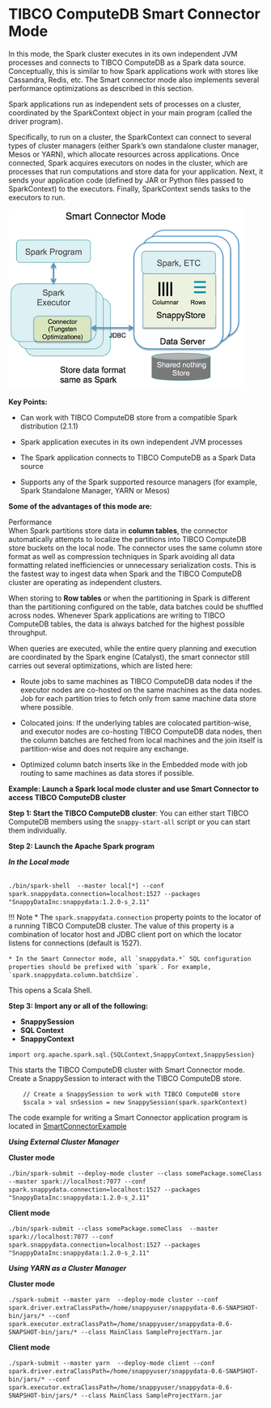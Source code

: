 <a id="connectormode"></a>
# TIBCO ComputeDB Smart Connector Mode

In this mode, the Spark cluster executes in its own independent JVM processes and connects to TIBCO ComputeDB as a Spark data source. Conceptually, this is similar to how Spark applications work with stores like Cassandra, Redis, etc. The Smart connector mode also implements several performance optimizations as described in this section.

Spark applications run as independent sets of processes on a cluster, coordinated by the SparkContext object in your main program (called the driver program).

Specifically, to run on a cluster, the SparkContext can connect to several types of cluster managers (either Spark’s own standalone cluster manager, Mesos or YARN), which allocate resources across applications. Once connected, Spark acquires executors on nodes in the cluster, which are processes that run computations and store data for your application. Next, it sends your application code (defined by JAR or Python files passed to SparkContext) to the executors. Finally, SparkContext sends tasks to the executors to run.

![Smart Connector Mode](../Images/SnappyConnectorMode.png)

**Key Points:**

* Can work with TIBCO ComputeDB store from a compatible Spark distribution (2.1.1)

* Spark application executes in its own independent JVM processes

* The Spark application connects to TIBCO ComputeDB as a Spark Data source

* Supports any of the Spark supported resource managers (for example, Spark Standalone Manager, YARN or Mesos)

**Some of the advantages of this mode are:**

Performance</br>
When Spark partitions store data in **column tables**, the connector automatically attempts to localize the partitions into TIBCO ComputeDB store buckets on the local node. The connector uses the same column store format as well as compression techniques in Spark avoiding all data formatting related inefficiencies or unnecessary serialization costs. This is the fastest way to ingest data when Spark and the TIBCO ComputeDB cluster are operating as independent clusters.

When storing to **Row tables** or when the partitioning in Spark is different than the partitioning configured on the table, data batches could be shuffled across nodes. Whenever Spark applications are writing to TIBCO ComputeDB tables, the data is always batched for the highest possible throughput.

When queries are executed, while the entire query planning and execution are coordinated by the Spark engine (Catalyst), the smart connector still carries out several optimizations, which are listed here:

* Route jobs to same machines as TIBCO ComputeDB data nodes if the executor nodes are co-hosted on the same machines as the data nodes. Job for each partition tries to fetch only from same machine data store where possible.


* Colocated joins: If the underlying tables are colocated partition-wise, and executor nodes are co-hosting TIBCO ComputeDB data nodes, then the column batches are fetched from local machines and the join itself is partition-wise and does not require any exchange.


* Optimized column batch inserts like in the Embedded mode with job routing to same machines as data stores if possible.

<a id="example"></a>

**Example: Launch a Spark local mode cluster and use Smart Connector to access TIBCO ComputeDB cluster**

**Step 1: Start the TIBCO ComputeDB cluster**:
You can either start TIBCO ComputeDB members using the `snappy-start-all` script or you can start them individually.

**Step 2: Launch the Apache Spark program**

***_In the Local mode_***

```pre

./bin/spark-shell  --master local[*] --conf spark.snappydata.connection=localhost:1527 --packages "SnappyDataInc:snappydata:1.2.0-s_2.11"
```
!!! Note 
	*  The `spark.snappydata.connection` property points to the locator of a running TIBCO ComputeDB cluster. The value of this property is a combination of locator host and JDBC client port on which the locator listens for connections (default is 1527).
 
 	* In the Smart Connector mode, all `snappydata.*` SQL configuration properties should be prefixed with `spark`. For example, `spark.snappydata.column.batchSize`.

This opens a Scala Shell.

**Step 3: Import any or all of the following:** 

*	**SnappySession**
*	**SQL Context**
*	**SnappyContext**


```
import org.apache.spark.sql.{SQLContext,SnappyContext,SnappySession}
```

 This starts the TIBCO ComputeDB cluster with Smart Connector mode. Create a SnappySession to interact with the TIBCO ComputeDB store.

```pre
	// Create a SnappySession to work with TIBCO ComputeDB store
	$scala > val snSession = new SnappySession(spark.sparkContext)
```

The code example for writing a Smart Connector application program is located in [SmartConnectorExample](https://github.com/SnappyDataInc/snappydata/blob/master/examples/src/main/scala/org/apache/spark/examples/snappydata/SmartConnectorExample.scala)

***_Using External Cluster Manager_***

**Cluster mode**

```pre
./bin/spark-submit --deploy-mode cluster --class somePackage.someClass  --master spark://localhost:7077 --conf spark.snappydata.connection=localhost:1527 --packages "SnappyDataInc:snappydata:1.2.0-s_2.11"
```
**Client mode**
```pre
./bin/spark-submit --class somePackage.someClass  --master spark://localhost:7077 --conf spark.snappydata.connection=localhost:1527 --packages "SnappyDataInc:snappydata:1.2.0-s_2.11"
```


***_Using YARN as a Cluster Manager_***

**Cluster mode**
```pre
./spark-submit --master yarn  --deploy-mode cluster --conf spark.driver.extraClassPath=/home/snappyuser/snappydata-0.6-SNAPSHOT-bin/jars/* --conf spark.executor.extraClassPath=/home/snappyuser/snappydata-0.6-SNAPSHOT-bin/jars/* --class MainClass SampleProjectYarn.jar
```

**Client mode**
```pre
./spark-submit --master yarn  --deploy-mode client --conf spark.driver.extraClassPath=/home/snappyuser/snappydata-0.6-SNAPSHOT-bin/jars/* --conf spark.executor.extraClassPath=/home/snappyuser/snappydata-0.6-SNAPSHOT-bin/jars/* --class MainClass SampleProjectYarn.jar
```
